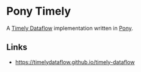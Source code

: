 # Pony Timely

A [Timely Dataflow](https://dl.acm.org/doi/10.1145/2517349.2522738)
implementation written in [Pony](https://www.ponylang.io/).

## Links
- https://timelydataflow.github.io/timely-dataflow
